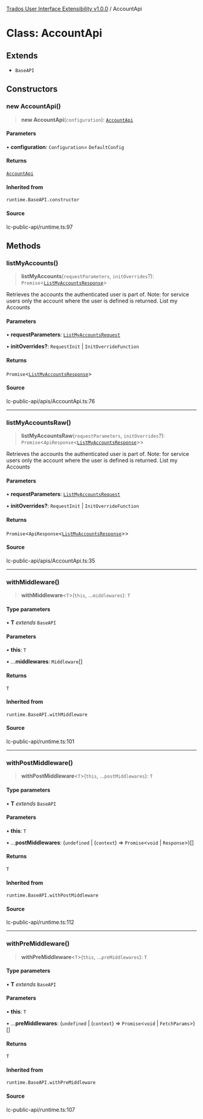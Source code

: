 [Trados User Interface Extensibility v1.0.0](../wiki/globals) / AccountApi

# Class: AccountApi

## Extends

- `BaseAPI`

## Constructors

### new AccountApi()

> **new AccountApi**(`configuration`): [`AccountApi`](../wiki/Class.AccountApi)

#### Parameters

• **configuration**: `Configuration`= `DefaultConfig`

#### Returns

[`AccountApi`](../wiki/Class.AccountApi)

#### Inherited from

`runtime.BaseAPI.constructor`

#### Source

lc-public-api/runtime.ts:97

## Methods

### listMyAccounts()

> **listMyAccounts**(`requestParameters`, `initOverrides`?): `Promise`\<[`ListMyAccountsResponse`](../wiki/Interface.ListMyAccountsResponse)\>

Retrieves the accounts the authenticated user is part of.  Note: for service users only the account where the user is defined is returned.
List my Accounts

#### Parameters

• **requestParameters**: [`ListMyAccountsRequest`](../wiki/Interface.ListMyAccountsRequest)

• **initOverrides?**: `RequestInit` \| `InitOverrideFunction`

#### Returns

`Promise`\<[`ListMyAccountsResponse`](../wiki/Interface.ListMyAccountsResponse)\>

#### Source

lc-public-api/apis/AccountApi.ts:76

***

### listMyAccountsRaw()

> **listMyAccountsRaw**(`requestParameters`, `initOverrides`?): `Promise`\<`ApiResponse`\<[`ListMyAccountsResponse`](../wiki/Interface.ListMyAccountsResponse)\>\>

Retrieves the accounts the authenticated user is part of.  Note: for service users only the account where the user is defined is returned.
List my Accounts

#### Parameters

• **requestParameters**: [`ListMyAccountsRequest`](../wiki/Interface.ListMyAccountsRequest)

• **initOverrides?**: `RequestInit` \| `InitOverrideFunction`

#### Returns

`Promise`\<`ApiResponse`\<[`ListMyAccountsResponse`](../wiki/Interface.ListMyAccountsResponse)\>\>

#### Source

lc-public-api/apis/AccountApi.ts:35

***

### withMiddleware()

> **withMiddleware**\<`T`\>(`this`, ...`middlewares`): `T`

#### Type parameters

• **T** *extends* `BaseAPI`

#### Parameters

• **this**: `T`

• ...**middlewares**: `Middleware`[]

#### Returns

`T`

#### Inherited from

`runtime.BaseAPI.withMiddleware`

#### Source

lc-public-api/runtime.ts:101

***

### withPostMiddleware()

> **withPostMiddleware**\<`T`\>(`this`, ...`postMiddlewares`): `T`

#### Type parameters

• **T** *extends* `BaseAPI`

#### Parameters

• **this**: `T`

• ...**postMiddlewares**: (`undefined` \| (`context`) => `Promise`\<`void` \| `Response`\>)[]

#### Returns

`T`

#### Inherited from

`runtime.BaseAPI.withPostMiddleware`

#### Source

lc-public-api/runtime.ts:112

***

### withPreMiddleware()

> **withPreMiddleware**\<`T`\>(`this`, ...`preMiddlewares`): `T`

#### Type parameters

• **T** *extends* `BaseAPI`

#### Parameters

• **this**: `T`

• ...**preMiddlewares**: (`undefined` \| (`context`) => `Promise`\<`void` \| `FetchParams`\>)[]

#### Returns

`T`

#### Inherited from

`runtime.BaseAPI.withPreMiddleware`

#### Source

lc-public-api/runtime.ts:107
